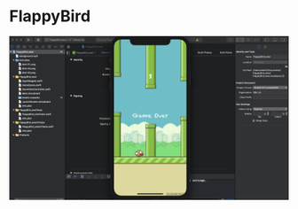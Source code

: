 # FlappyBird
![flppybird](https://github.com/wiwilin/FlappyBird/blob/master/FlappyBird_wiwi/screen-shot-flappy-bird.png)
